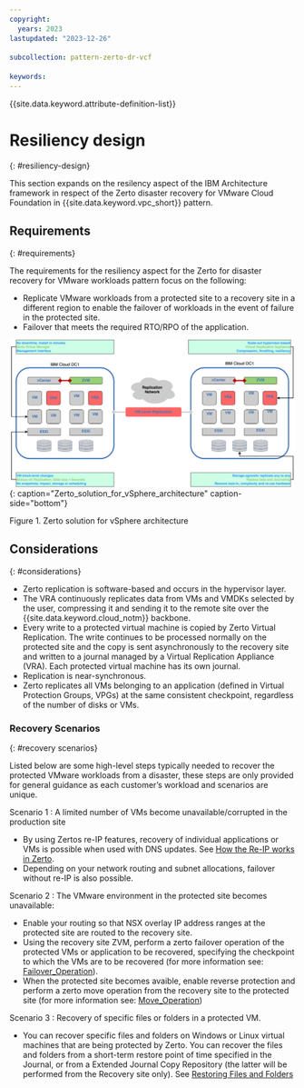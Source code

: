 ```yaml
---
copyright:
  years: 2023
lastupdated: "2023-12-26"

subcollection: pattern-zerto-dr-vcf

keywords:
---
```

{{site.data.keyword.attribute-definition-list}}

# Resiliency design
{: #resiliency-design}

This section expands on the resilency aspect of the IBM Architecture framework in respect of the Zerto disaster recovery for VMware Cloud Foundation in {{site.data.keyword.vpc_short}} pattern.

## Requirements
{: #requirements}

The requirements for the resiliency aspect for the Zerto for disaster recovery for VMware workloads pattern focus on the following:

- Replicate VMware workloads from a protected site to a recovery site in a different region to enable the failover of workloads in the event of failure in the protected site.
- Failover that meets the required RTO/RPO of the application.

![Zerto_solution_for_vSphere_architecture](image/Zerto-Architecture-High-Level.svg){: caption="Zerto_solution_for_vSphere_architecture" caption-side="bottom"}

Figure 1. Zerto solution for vSphere architecture

## Considerations
{: #considerations}

- Zerto replication is software-based and occurs in the hypervisor layer.
- The VRA continuously replicates data from VMs and VMDKs selected by the user, compressing it and sending it to the remote site over the {{site.data.keyword.cloud_notm}} backbone.
- Every write to a protected virtual machine is copied by Zerto Virtual Replication. The write continues to be processed normally on the protected site and the copy is sent asynchronously to the recovery site and written to a journal managed by a Virtual Replication Appliance (VRA). Each protected virtual machine has its own journal.
- Replication is near-synchronous.
- Zerto replicates all VMs belonging to an application (defined in Virtual Protection Groups, VPGs) at the same consistent checkpoint, regardless of the number of disks or VMs.

### Recovery Scenarios
{: #recovery scenarios}

Listed below are some high-level steps typically needed to recover the protected VMware workloads from a disaster, these steps are only provided for general guidance as each customer’s workload and scenarios are unique.

Scenario 1 : A limited number of VMs become unavailable/corrupted in the production site

- By using Zertos re-IP features, recovery of individual applications or VMs is possible when used with DNS updates. See [How the Re-IP works in Zerto](https://help.zerto.com/kb/000002926).
- Depending on your network routing and subnet allocations, failover without re-IP is also possible.

Scenario 2 : The VMware environment in the protected site becomes unavailable:

- Enable your routing so that NSX overlay IP address ranges at the protected site are routed to the recovery site.
- Using the recovery site ZVM, perform a zerto failover operation of the protected VMs or application to be recovered, specifying the checkpoint to which the VMs are to be recovered (for more information see: [Failover_Operation](https://help.zerto.com/bundle/Admin.VC.HTML.10.0_U3/page/The_Failover_Operation.htm)).
- When the protected site becomes avaible, enable reverse protection and perform a zerto move operation from the recovery site to the protected site (for more information see: [Move_Operation](https://help.zerto.com/bundle/Admin.ZSSP.HTML.10.0_U3/page/The_Move_Operation.htm))

Scenario 3 : Recovery of specific files or folders in a protected VM.

- You can recover specific files and folders on Windows or Linux virtual machines that are being protected by Zerto. You can recover the files and folders from a short-term restore point of time specified in the Journal, or from a Extended Journal Copy Repository (the latter will be performed from the Recovery site only). See [Restoring Files and Folders](https://help.zerto.com/bundle/Admin.VC.HTML.10.0_U3/page/restore.htm)
